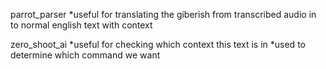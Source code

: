 parrot_parser
*useful for translating the giberish from transcribed audio in to normal english text with context

zero_shoot_ai
*useful for checking which context this text is in
*used to determine which command we want